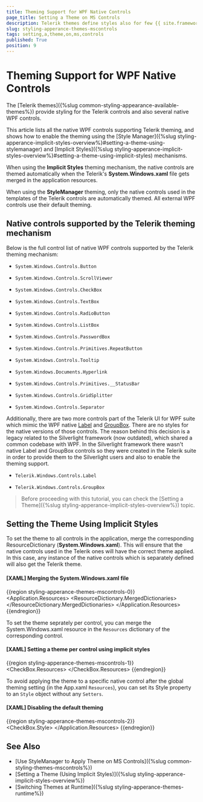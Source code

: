 ```yaml
---
title: Theming Support for WPF Native Controls
page_title: Setting a Theme on MS Controls
description: Telerik themes define styles also for few {{ site.framework_name }} native controls like TextBox, Button, ScrollViewer and more.
slug: styling-apperance-themes-mscontrols
tags: setting,a,theme,on,ms,controls
published: True
position: 9
---
```


# Theming Support for WPF Native Controls

The [Telerik themes]({%slug common-styling-appearance-available-themes%}) provide styling for the Telerik controls and also several native WPF controls. 

This article lists all the native WPF controls supporting Telerik theming, and shows how to enable the theming using the [Style Manager]({%slug styling-apperance-implicit-styles-overview%}#setting-a-theme-using-stylemanager) and [Implicit Styles]({%slug styling-apperance-implicit-styles-overview%}#setting-a-theme-using-implicit-styles) mechanisms. 

When using the __Implicit Styles__ theming mechanism, the native controls are themed automatically when the Telerik's __System.Windows.xaml__ file gets merged in the application resources.

When using the __StyleManager__ theming, only the native controls used in the templates of the Telerik controls are automatically themed. All external WPF controls use their default theming.

## Native controls supported by the Telerik theming mechanism

Below is the full control list of native WPF controls supported by the Telerik theming mechanism:		

* `System.Windows.Controls.Button`

* `System.Windows.Controls.ScrollViewer`

* `System.Windows.Controls.CheckBox`

* `System.Windows.Controls.TextBox`

* `System.Windows.Controls.RadioButton`

* `System.Windows.Controls.ListBox`

* `System.Windows.Controls.PasswordBox`

* `System.Windows.Controls.Primitives.RepeatButton`

* `System.Windows.Controls.Tooltip`

* `System.Windows.Documents.Hyperlink`

* `System.Windows.Controls.Primitives.__StatusBar`

* `System.Windows.Controls.GridSplitter`

* `System.Windows.Controls.Separator`

Additionally, there are two more controls part of the Telerik UI for WPF suite which mimic the WPF native [Label](https://docs.microsoft.com/en-us/dotnet/api/system.windows.controls.label?view=netframework-4.5) and [GroupBox](https://docs.microsoft.com/en-us/dotnet/api/system.windows.controls.groupbox?view=netframework-4.5). There are no styles for the native versions of those controls. The reason behind this decision is a legacy related to the Silverlight framework (now outdated), which shared a common codebase with WPF. In the Silverlight framework there wasn't native Label and GroupBox controls so they were created in the Telerik suite in order to provide them to the Silverlight users and also to enable the theming support.

* `Telerik.Windows.Controls.Label`

* `Telerik.Windows.Controls.GroupBox`

>Before proceeding with this tutorial, you can check the [Setting a Theme]({%slug styling-apperance-implicit-styles-overview%}) topic.

## Setting the Theme Using Implicit Styles 

To set the theme to all controls in the application, merge the corresponding ResourceDictionary (__System.Windows.xaml__). This will ensure that the native controls used in the Telerik ones will have the correct theme applied. In this case, any instance of the native controls which is separately defined will also get the Telerik theme.		

#### __[XAML] Merging the System.Windows.xaml file__ 
{{region styling-apperance-themes-mscontrols-0}}
	<Application.Resources>
		<ResourceDictionary>
			<ResourceDictionary.MergedDictionaries>
				<ResourceDictionary Source="/Telerik.Windows.Themes.Office2013;component/Themes/System.Windows.xaml"/>
				<!-- the other Telerik resource here -->
			</ResourceDictionary.MergedDictionaries>
		</ResourceDictionary>
	</Application.Resources>
{{endregion}}

To set the theme seprately per control, you can merge the System.Windows.xaml resource in the `Resources` dictionary of the corresponding control.

#### __[XAML] Setting a theme per control using implicit styles__ 
{{region styling-apperance-themes-mscontrols-1}}
	<CheckBox Content="CheckBox">	
		<CheckBox.Resources>
			<ResourceDictionary Source="/Telerik.Windows.Themes.Office2013;component/Themes/System.Windows.xaml"/>
		</CheckBox.Resources>
	</CheckBox>
{{endregion}}

To avoid applying the theme to a specific native control after the global theming setting (in the App.xaml `Resources`), you can set its Style property to an `Style` object without any `Setters`.

#### __[XAML] Disabling the default theming__ 
{{region styling-apperance-themes-mscontrols-2}}
	<CheckBox Content="CheckBox">	
		<CheckBox.Style>
			<Style TargetType="CheckBox"/>
		</CheckBox.Style>
	</CheckBox>
{{endregion}}

## Setting the Theme Using StyleManager

To set the theme per control, use the `StyleManager.Theme` attached property.

#### __[XAML] Setting a theme per control using StyleManager__ 
{{region styling-apperance-themes-mscontrols-3}}
 	<CheckBox Content="CheckBox" telerik:StyleManager.Theme="Windows11" />
{{endregion}}

There is no global setting in the __StyleManager__ that will apply the theme to all WPF native controls in the view. But this can be done by defining an implicit Style definitions for the needed types and setting the `StyleManager.Theme` property there. 

#### __[XAML] Setting the Telerik theme globally for all CheckBox controls in the view__ 
{{region styling-apperance-themes-mscontrols-4}}
	<Application.Resources>
	 	<Style TargetType="CheckBox">
			<Setter Property="telerik:StyleManager.Theme" Value="Windows11" />
		</Style>
   	</Application.Resources>
{{endregion}}

## See Also  
 * [Use StyleManager to Apply Theme on MS Controls]({%slug common-styling-themes-mscontrols%})
 * [Setting a Theme (Using  Implicit Styles)]({%slug styling-apperance-implicit-styles-overview%})
 * [Switching Themes at Runtime]({%slug styling-apperance-themes-runtime%})
